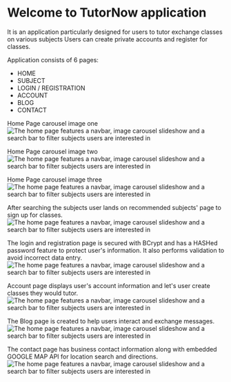 # Welcome to TutorNow application

It is an application particularly designed for users to tutor exchange classes on various subjects Users can create private accounts and register for classes. 

Application consists of 6 pages: 
+ HOME 
+ SUBJECT
+ LOGIN / REGISTRATION
+ ACCOUNT
+ BLOG
+ CONTACT 

Home Page carousel image one
![The home page features a navbar, image carousel slideshow and a search bar to filter subjects users are interested in](tutor/images/TutorNow1.jpg)

Home Page carousel image two
![The home page features a navbar, image carousel slideshow and a search bar to filter subjects users are interested in](tutor/images/TutorNow2.jpg)

Home Page carousel image three
![The home page features a navbar, image carousel slideshow and a search bar to filter subjects users are interested in](tutor/images/TutorNow3.jpg)

After searching the subjects user lands on recommended subjects' page to sign up for classes. 
![The home page features a navbar, image carousel slideshow and a search bar to filter subjects users are interested in](tutor/images/Subjects%20Page.jpg)

The login and registration page is secured with BCrypt and has a HASHed password feature to protect user's information. It also performs validation to avoid incorrect data entry.
![The home page features a navbar, image carousel slideshow and a search bar to filter subjects users are interested in](tutor/images/login.jpg)

Account page displays user's account information and let's user create classes they would tutor. 
![The home page features a navbar, image carousel slideshow and a search bar to filter subjects users are interested in](tutor/images/myAccount%20Page.jpg)

The Blog page is created to help users interact and exchange messages.
![The home page features a navbar, image carousel slideshow and a search bar to filter subjects users are interested in](tutor/images/theBlog.jpg)

The contact page has business contact information along with embedded GOOGLE MAP API for location search and directions. 
![The home page features a navbar, image carousel slideshow and a search bar to filter subjects users are interested in](tutor/images/Contact%20Page.jpg) 

